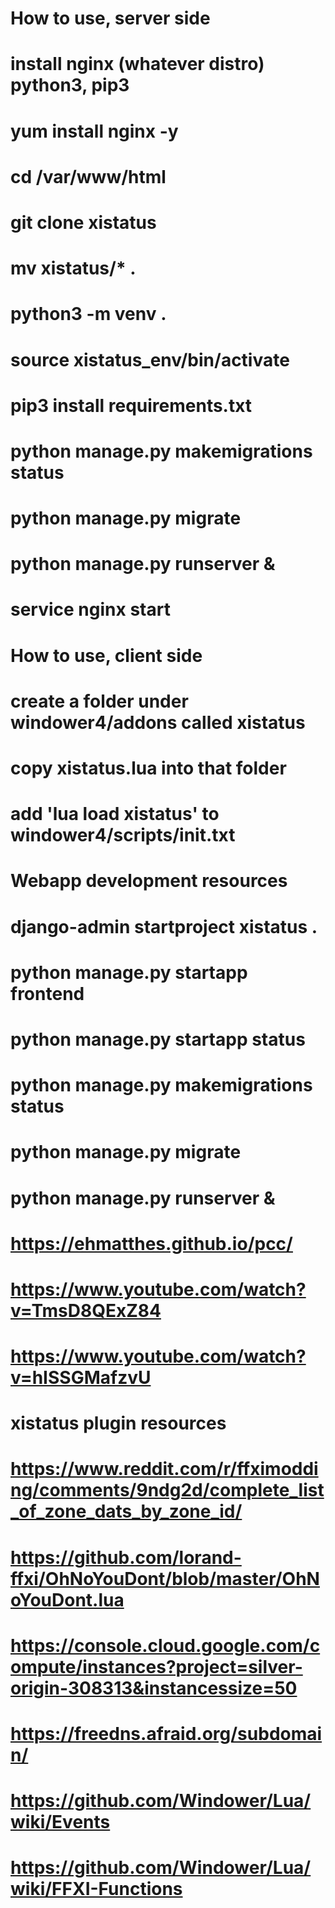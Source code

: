 # How to use, server side
#
# install nginx (whatever distro) python3, pip3
# yum install nginx -y
# cd /var/www/html
# git clone xistatus
# mv xistatus/* .
# python3 -m venv .
# source xistatus_env/bin/activate
# pip3 install requirements.txt
# python manage.py makemigrations status
# python manage.py migrate
# python manage.py runserver &
# service nginx start

# How to use, client side
#
# create a folder under windower4/addons called xistatus
# copy xistatus.lua into that folder
# add 'lua load xistatus' to windower4/scripts/init.txt

# Webapp development resources
#
# django-admin startproject xistatus .
# python manage.py startapp frontend
# python manage.py startapp status
# python manage.py makemigrations status
# python manage.py migrate
# python manage.py runserver &
# https://ehmatthes.github.io/pcc/
# https://www.youtube.com/watch?v=TmsD8QExZ84
# https://www.youtube.com/watch?v=hISSGMafzvU

# xistatus plugin resources
#
# https://www.reddit.com/r/ffximodding/comments/9ndg2d/complete_list_of_zone_dats_by_zone_id/
# https://github.com/lorand-ffxi/OhNoYouDont/blob/master/OhNoYouDont.lua
# https://console.cloud.google.com/compute/instances?project=silver-origin-308313&instancessize=50
# https://freedns.afraid.org/subdomain/
# https://github.com/Windower/Lua/wiki/Events
# https://github.com/Windower/Lua/wiki/FFXI-Functions

